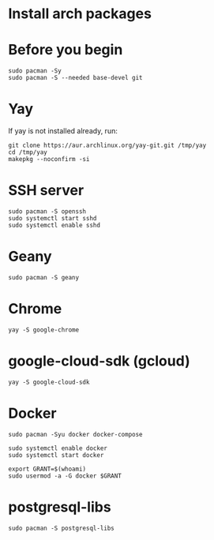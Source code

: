# Install arch packages

# Before you begin

```
sudo pacman -Sy
sudo pacman -S --needed base-devel git
```

# Yay

If yay is not installed already, run:

```
git clone https://aur.archlinux.org/yay-git.git /tmp/yay
cd /tmp/yay
makepkg --noconfirm -si
```

# SSH server

```
sudo pacman -S openssh
sudo systemctl start sshd
sudo systemctl enable sshd
```

# Geany

```
sudo pacman -S geany
```

# Chrome

```
yay -S google-chrome
```

# google-cloud-sdk (gcloud)

```
yay -S google-cloud-sdk
```
# Docker

```
sudo pacman -Syu docker docker-compose

sudo systemctl enable docker
sudo systemctl start docker

export GRANT=$(whoami)
sudo usermod -a -G docker $GRANT
```

# postgresql-libs

```
sudo pacman -S postgresql-libs
```
